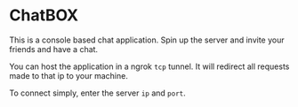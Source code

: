# ChatBOX

This is a console based chat application. Spin up the server and invite your friends and have a chat.

You can host the application in a ngrok `tcp` tunnel. It will redirect all requests made to that ip to your machine.

To connect simply, enter the server `ip` and `port`.
